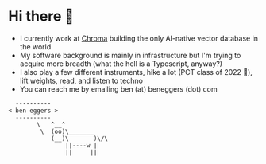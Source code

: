 # Hi there 👋

* I currently work at [Chroma](https://www.trychroma.com/) building the only AI-native vector database in the world
* My software background is mainly in infrastructure but I'm trying to acquire more breadth (what the hell is a Typescript, anyway?)
* I also play a few different instruments, hike a lot (PCT class of 2022 🌱), lift weights, read, and listen to techno
* You can reach me by emailing ben (at) beneggers (dot) com

```                                      
  ---------- 
< ben eggers >
  ---------- 
        \   ^__^
         \  (oo)\_______
            (__)\       )\/\
                ||----w |
                ||     ||
```

